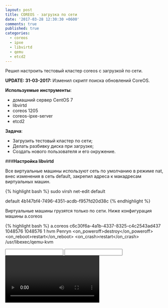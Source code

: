 ```yaml
---
layout: post
title: COREOS - загрузка по сети
date: '2017-03-28 12:30:30 +0600'
comments: true
published: true
categories:
  - coreos
  - ipxe
  - libvirtd
  - qemu
  - etcd2
---
```


Решил настроить тестовый кластер coreos с загрузкой по сети.<!--more-->

****UPDATE: 31-03-2017:**** Изменил скрипт поиска обновлений CoreOS.

****Используемые инструменты****:

- домашний сервер CentOS 7
- libvirtd
- coreos 1205
- coreos-ipxe-server
- etcd2

****Задача****:

- Загрузить тестовый кластер по сети;
- Делать разбивку диска при загрузке;
- Создать нового пользователя и его окружение.

###****Настройка libvirtd****

Все виртуальные машины используют сеть по умолчанию в режиме nat, внес изменения в сеть default, закрепил адреса к макадресам виртуальных машин.

{% highlight bash %}
sudo virsh net-edit default

<network>
  <name>default</name>
  <uuid>4b147bf4-7496-4351-acdb-f957fd20d38c</uuid>
  <forward mode='nat'/>
  <bridge name='virbr0' stp='on' delay='0'/>
  <mac address='52:54:00:05:d1:18'/>
  <dns>
    <forwarder addr='192.168.10.2'/>
  </dns>
  <ip address='192.168.122.1' netmask='255.255.255.0'>
    <dhcp>
      <range start='192.168.122.100' end='192.168.122.254'/>
      <host mac='52:54:00:55:1c:ee' name='a-coreos' ip='192.168.122.2'/>
      <host mac='52:54:00:47:51:e4' name='b-coreos' ip='192.168.122.3'/>
      <host mac='52:54:00:81:ac:aa' name='c-coreos' ip='192.168.122.4'/>
    </dhcp>
  </ip>
</network>
{% endhighlight %}

Виртуальные машины грузятся только по сети. Ниже конфигурация машины a.coreos

{% highlight bash %}
<domain type='kvm'>
  <name>a.coreos</name>
  <uuid>c6c30f6a-4a1b-4337-8325-c4c2543ad437</uuid>
  <memory unit='KiB'>1048576</memory>
  <currentMemory unit='KiB'>1048576</currentMemory>
  <vcpu placement='static'>1</vcpu>
  <os>
    <type arch='x86_64' machine='pc-i440fx-rhel7.0.0'>hvm</type>
    <boot dev='network'/>
  </os>
  <features>
    <acpi/>
    <apic/>
  </features>
  <cpu mode='custom' match='exact'>
    <model fallback='allow'>Penryn</model>
  </cpu>
  <clock offset='utc'>
    <timer name='rtc' tickpolicy='catchup'/>
    <timer name='pit' tickpolicy='delay'/>
    <timer name='hpet' present='no'/>
  </clock>
  <on_poweroff>destroy</on_poweroff>
  <on_reboot>restart</on_reboot>
  <on_crash>restart</on_crash>
  <pm>
    <suspend-to-mem enabled='no'/>
    <suspend-to-disk enabled='no'/>
  </pm>
  <devices>
    <emulator>/usr/libexec/qemu-kvm</emulator>
    <disk type='file' device='disk'>
      <driver name='qemu' type='raw'/>
      <source file='/storage/iscsi/a.coreos.img'/>
      <target dev='hda' bus='ide'/>
      <address type='drive' controller='0' bus='0' target='0' unit='0'/>
    </disk>
    <controller type='scsi' index='0' model='virtio-scsi'>
      <address type='pci' domain='0x0000' bus='0x00' slot='0x04' function='0x0'/>
    </controller>
    <controller type='usb' index='0' model='ich9-ehci1'>
      <address type='pci' domain='0x0000' bus='0x00' slot='0x06' function='0x7'/>
    </controller>
    <controller type='usb' index='0' model='ich9-uhci1'>
      <master startport='0'/>
      <address type='pci' domain='0x0000' bus='0x00' slot='0x06' function='0x0' multifunction='on'/>
    </controller>
    <controller type='usb' index='0' model='ich9-uhci2'>
      <master startport='2'/>
      <address type='pci' domain='0x0000' bus='0x00' slot='0x06' function='0x1'/>
    </controller>
    <controller type='usb' index='0' model='ich9-uhci3'>
      <master startport='4'/>
      <address type='pci' domain='0x0000' bus='0x00' slot='0x06' function='0x2'/>
    </controller>
    <controller type='pci' index='0' model='pci-root'/>
    <controller type='ide' index='0'>
      <address type='pci' domain='0x0000' bus='0x00' slot='0x01' function='0x1'/>
    </controller>
    <interface type='bridge'>
      <mac address='52:54:00:55:1c:ee'/>
      <source bridge='virbr0'/>
      <model type='virtio'/>
      <rom bar='on' file='/usr/share/ipxe/coreos/a/virtio-net.rom'/>
      <address type='pci' domain='0x0000' bus='0x00' slot='0x03' function='0x0'/>
    </interface>
    <serial type='pty'>
      <target port='0'/>
    </serial>
    <console type='pty'>
      <target type='serial' port='0'/>
    </console>
    <input type='mouse' bus='ps2'/>
    <input type='keyboard' bus='ps2'/>
    <video>
      <model type='cirrus' vram='16384' heads='1' primary='yes'/>
      <address type='pci' domain='0x0000' bus='0x00' slot='0x02' function='0x0'/>
    </video>
    <memballoon model='virtio'>
      <address type='pci' domain='0x0000' bus='0x00' slot='0x05' function='0x0'/>
    </memballoon>
  </devices>
</domain>
{% endhighlight %}

Для каждой виртуальной машины был собран свой образ ipxe для сетевой карты.
Вот настройки сетевой карты для a.coreos

{% highlight bash %}
    <interface type='bridge'>
      <mac address='52:54:00:55:1c:ee'/>
      <source bridge='virbr0'/>
      <model type='virtio'/>
      <rom bar='on' file='/usr/share/ipxe/coreos/a/virtio-net.rom'/>
      <address type='pci' domain='0x0000' bus='0x00' slot='0x03' function='0x0'/>
    </interface>
{% endhighlight %}

Соберем образ ipxe для виртуальной машины a.coreos

{% highlight bash %}
cd /usr/src/ipxe/src

cat menu.ipxe
#!ipxe
dhcp
chain http://192.168.122.1:4777?profile=c-coreos

make clean
make EMBED=menu.ipxe bin/virtio-net.rom

mkdir -p /usr/share/ipxe/coreos/{a,b,c}
mv bin/virtio-net.rom /usr/share/ipxe/coreos/a/virtio-net.rom

{% endhighlight %}


###****Coreos-ipxe-server****


Я использую [coreos-ipxe-server](https://github.com/kelseyhightower/coreos-ipxe-server) для загрузки по сети конфигурации для coreos-машин

{% highlight bash %}
mkdir -p ${GOPATH}/src/github.com/kelseyhightower
cd ${GOPATH}/src/github.com/kelseyhightower
git clone git@github.com:kelseyhightower/coreos-ipxe-server.git

cd ${GOPATH}/src/github.com/kelseyhightower/coreos-ipxe-server
go build .

mkdir -p /opt/coreos-ipxe-server/{configs,images,profiles,sshkeys}
cp coreos-ipxe-server /opt/coreos-ipxe-server

cat <<EOF > /etc/systemd/system/coreos-ipxe-server.service
[Unit]
Description=coreos-ipxe-server service
After=libvirtd.service

[Service]
Type=simple
Environment=COREOS_IPXE_SERVER_BASE_URL=coreos-ipxe.nurm.local:4777

ExecStart=/opt/coreos-ipxe-server/coreos-ipxe-server
KillSignal=SIGINT
Restart=on-failure
RestartSec=30

[Install]
WantedBy=multi-user.target
EOF

systemctl enable coreos-ipxe-server
systemctl start coreos-ipxe-server

{% endhighlight %}

Время от времени нужно проверять текущую версию Coreos. я написал небольшой скрипт, который:

- проверяет текущую версию на сайте;
- изменяет версии во всех профайлах;
- скачивает последние версии на сервер.

Закинул данный файл в /etc/cron.daily/

{% highlight bash %}
#!/bin/bash

curl http://stable.release.core-os.net/amd64-usr/current/coreos_production_pxe.sh -o /tmp/coreos-current-version.sh

left=$(cat /tmp/coreos-current-version.sh | grep "VM_NAME" | grep "coreos_production"| cut -d "=" -f 2 | cut -d '-' -f 2)
center=$(cat /tmp/coreos-current-version.sh | grep "VM_NAME" | grep "coreos_production" | cut -d "=" -f 2 | cut -d '-' -f 3)
right=$(cat /tmp/coreos-current-version.sh | grep "VM_NAME" | grep "coreos_production" | cut -d "=" -f 2 | cut -d '-' -f 4 | sed "s/'//")

CURRENT_RELEASE_VERSION=$(echo ${left}.${center}.${right})
echo ${CURRENT_RELEASE_VERSION}

echo "start circle"

for profile in $(ls /opt/coreos-ipxe-server/profiles); do
    USED_RELEASE_VERSION=$(cat /opt/coreos-ipxe-server/profiles/${profile} | jq '.version' | sed 's/\"//g')
    echo ${USED_RELEASE_VERSION}

    if [ "${USED_RELEASE_VERSION}" != "${CURRENT_RELEASE_VERSION}" ]; then
        echo "used release version dont match with current release version from website"
        sed -i "s/${USED_RELEASE_VERSION}/${CURRENT_RELEASE_VERSION}/" /opt/coreos-ipxe-server/profiles/${profile}
    fi
done

if [ ! -d "/opt/coreos-ipxe-server/images/amd64-usr/${CURRENT_RELEASE_VERSION}" ]; then
   mkdir -p /opt/coreos-ipxe-server/images/amd64-usr/${CURRENT_RELEASE_VERSION}
fi

if [ ! -f /opt/coreos-ipxe-server/images/amd64-usr/${CURRENT_RELEASE_VERSION}/coreos_production_pxe.vmlinuz ]; then
   curl -o /opt/coreos-ipxe-server/images/amd64-usr/${CURRENT_RELEASE_VERSION}/coreos_production_pxe.vmlinuz http://stable.release.core-os.net/amd64-usr/${CURRENT_RELEASE_VERSION}/coreos_production_pxe.vmlinuz
fi

if [ ! -f /opt/coreos-ipxe-server/images/amd64-usr/${CURRENT_RELEASE_VERSION}/coreos_production_pxe_image.cpio.gz ]; then
   curl -o /opt/coreos-ipxe-server/images/amd64-usr/${CURRENT_RELEASE_VERSION}/coreos_production_pxe_image.cpio.gz http://stable.release.core-os.net/amd64-usr/${CURRENT_RELEASE_VERSION}/coreos_production_pxe_image.cpio.gz
fi

{% endhighlight %}

Создаем профили для виртуальных машин

{% highlight bash %}
[nurmukhamed@corei3 coreos-ipxe-server]$ cat profiles/a-coreos.json 
{
    "cloud_config": "a-cloud-config",
    "rootfstype": "btrfs",
    "sshkey": "nurmukhamed",
    "version": "1298.6.0"
}
[nurmukhamed@corei3 coreos-ipxe-server]$ cat profiles/b-coreos.json 
{
    "cloud_config": "b-cloud-config",
    "rootfstype": "btrfs",
    "sshkey": "nurmukhamed",
    "version": "1298.6.0"
}
[nurmukhamed@corei3 coreos-ipxe-server]$ cat profiles/c-coreos.json 
{
    "cloud_config": "c-cloud-config",
    "rootfstype": "btrfs",
    "sshkey": "nurmukhamed",
    "version": "1298.6.0"
}
{% endhighlight %}

Просмотр конфигурации для a-coreos. Что делает данная конфигурация:

- Задает имя сервера;
- Создает нового пользователя nurmukhamed;
- Добавляет пользователя nurmukhamed в группы sudo, docker;
- Задает ssh-ключ для авторизации;
- Создает файл /home/nurmukhamed/.bashrc, где задаются алиасы и полезные утилиты;
- Производит очистку жесткого диска, разбиение диска на два раздела;
- Производит форматирование разделов, подключает разделы к /var/lib/docker, /var/lib/rkt;
- Настраивает сервер для работы с etcd2 сервисом, на сервере CentOS.

{% highlight bash %}
#cloud-config
hostname: a-coreos.nurm.local
users:
  - name: nurmukhamed
    groups:
      - sudo
      - docker
    ssh-authorized-keys:
      - ssh-rsa AAAAB3NzaC1yc2EAAAADAQABAAACAQDnnMkmWq5JNNn/cEx0WyRO330OAmlvWeVwrite-files:
  - path: /home/nurmukhamed/.bashrc
    permissions: '0644'
    content: |
      # .bashrc
      
      # Source global definitions
      if [ -f /etc/bashrc ]; then
        ./etc/bashrc
      fi
      
      alias systemctl='sudo systemctl'
      alias svim='sudo vim'
      alias list-units='sudo fleetctl list-units'
      alias list-machines='sudo fleetctl list-machines'
      alias list-unit-files='sudo fleetctl list-unit-files'
      
      service_del() {
        sudo fleetctl stop "$@"
        sudo fleetctl unload "$@"
        sudo fleetctl destroy "$@"
        
      }
      service_add() {
        sudo fleetctl submit "$@"
        sudo fleetctl load "$@"
        sudo fleetctl start "$@"
      }
      
      sprunge() {
        if [[ $1 ]]; then
          curl -F 'sprunge=<-' "http://sprunge.us" <"$1"
        else
          curl -F 'sprunge=<-' "http://sprunge.us"
        fi
      }
coreos:
  units:
    - name: format-ephemeral.service
      command: start
      content: |
        [Unit]
        Description=Formats the ephemeral drive
        After=dev-sda.device
        Requires=dev-sda.device
        Before=docker.service
        Before=fleet.service
        [Service]
        Type=oneshot
        RemainAfterExit=yes
        ExecStart=/usr/sbin/wipefs -f /dev/sda
        ExecStart=/usr/sbin/parted -s /dev/sda mklabel gpt
        ExecStart=/usr/sbin/parted -s /dev/sda mkpart primary ext4 0 9614
        ExecStart=/usr/sbin/parted -s /dev/sda mkpart primary ext4 9615 19229
        ExecStart=/usr/sbin/mkfs.ext4 -F /dev/sda1
        ExecStart=/usr/sbin/mkfs.ext4 -F /dev/sda2
    - name: var-lib-docker.mount
      command: start
      content: |
        [Unit]
        Description=Mount ephemeral to /var/lib/docker
        Requires=format-ephemeral.service
        After=format-ephemeral.service
        Before=docker.service
        [Mount]
        What=/dev/sda1
        Where=/var/lib/docker
        Type=ext4
    - name: var-lib-rkt.mount
      command: start
      content: |
        [Unit]
        Description=Mount ephemeral to /var/lib/rkt
        Requires=format-ephemeral.service
        After=format-ephemeral.service
        Before=fleet.service
        [Mount]
        What=/dev/sda2
        Where=/var/lib/rkt
        Type=ext4
    - name: docker.service
      command: start
    - name: fleet.service
      command: start
  fleet:
    etcd_servers: "http://coreos-ipxe.nurm.local:2379"
  locksmith:
    endpoint: "http://coreos-ipxe.nurm.local:2379"
{% endhighlight %}

###****Настройка dnsmasq****

{% highlight bash %}
cat /etc/dnsmasq.d/addresses.conf
address=/coreos-ipxe.nurm.local/192.168.122.1
address=/a-coreos.nurm.local/192.168.122.2
address=/b-coreos.nurm.local/192.168.122.3
address=/c-coreos.nurm.local/192.168.122.4
srv-host=_etcd-server._tcp.nurm.local,coreos-ipxe.nurm.local,2380,1
srv-host=_etcd-client._tcp.nurm.local,coreos-ipxe.nurm.local,2380,1
{% endhighlight %}

###****Настройка ETCD2****

{% highlight bash %}
cat /etc/etcd/etcd.conf
# [member]
ETCD_NAME=default
ETCD_DATA_DIR="/var/lib/etcd/default.etcd"
#ETCD_WAL_DIR=""
#ETCD_SNAPSHOT_COUNT="10000"
#ETCD_HEARTBEAT_INTERVAL="100"
#ETCD_ELECTION_TIMEOUT="1000"
ETCD_LISTEN_PEER_URLS="http://192.168.122.1:2380"
#ETCD_LISTEN_CLIENT_URLS="http://coreos-ipxe.nurm.local:2379"
#ETCD_MAX_SNAPSHOTS="5"
#ETCD_MAX_WALS="5"
#ETCD_CORS=""
ETCD_LISTEN_CLIENT_URLS="http://0.0.0.0:2379,http://0.0.0.0:4001"
#ETCD_ADVERTISE_CLIENT_URLS="http://coreos-ipxe.nurm.local:2379"
#
#[cluster]
ETCD_INITIAL_ADVERTISE_PEER_URLS="http://coreos-ipxe.nurm.local:2380"
# if you use different ETCD_NAME (e.g. test), set ETCD_INITIAL_CLUSTER value for this name, i.e. "test=http://..."
#ETCD_INITIAL_CLUSTER="default=http://localhost:2380"
#ETCD_INITIAL_CLUSTER_STATE="new"
#ETCD_INITIAL_CLUSTER_TOKEN="etcd-cluster-1"
ETCD_ADVERTISE_CLIENT_URLS="http://coreos-ipxe.nurm.local:2379"
#ETCD_DISCOVERY=""
#ETCD_DISCOVERY_SRV="nurm.local"
#ETCD_DISCOVERY_FALLBACK="proxy"
#ETCD_DISCOVERY_PROXY=""
#
#[proxy]
#ETCD_PROXY="off"
#ETCD_PROXY_FAILURE_WAIT="5000"
#ETCD_PROXY_REFRESH_INTERVAL="30000"
#ETCD_PROXY_DIAL_TIMEOUT="1000"
#ETCD_PROXY_WRITE_TIMEOUT="5000"
#ETCD_PROXY_READ_TIMEOUT="0"
#
#[security]
#ETCD_CERT_FILE=""
#ETCD_KEY_FILE=""
#ETCD_CLIENT_CERT_AUTH="false"
#ETCD_TRUSTED_CA_FILE=""
#ETCD_PEER_CERT_FILE=""
#ETCD_PEER_KEY_FILE=""
#ETCD_PEER_CLIENT_CERT_AUTH="false"
#ETCD_PEER_TRUSTED_CA_FILE=""
#
#[logging]
#ETCD_DEBUG="false"
# examples for -log-package-levels etcdserver=WARNING,security=DEBUG
#ETCD_LOG_PACKAGE_LEVELS=""
{% endhighlight %}

###****Настройка ssh-клиента****

Также требуется внести изменения в работе ssh-клиента. При каждой загрузке виртуальной машины, сервер coreos генерирует новые ssh-ключи, нужно научить ssh-клиента не обращать на это внимание.

{% highlight bash %}
Host a-coreos
    Hostname a-coreos.nurm.local
    User nurmukhamed
    StrictHostKeyChecking no

Host b-coreos
    Hostname b-coreos.nurm.local
    User nurmukhamed
    StrictHostKeyChecking no

Host c-coreos
    Hostname c-coreos.nurm.local
    User nurmukhamed
    StrictHostKeyChecking no
{% endhighlight %}

###Итоги

Данная конфигурация рабочая, после запуска 3х серверов, получаем рабочий кластер coreos.
